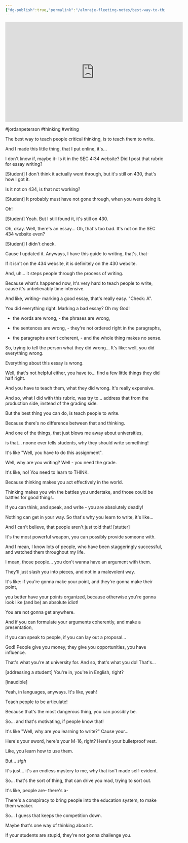 ```yaml
---
{"dg-publish":true,"permalink":"/almraje-fleeting-notes/best-way-to-think-is-to-write/"}
---
```


<iframe width="560" height="315" src="https://www.youtube.com/embed/x0vUsxhMczI" title="YouTube video player" frameborder="0" allow="accelerometer; autoplay; clipboard-write; encrypted-media; gyroscope; picture-in-picture" allowfullscreen></iframe>

#jordanpeterson #thinking #writing 

The best way to teach people critical thinking, is to teach them to write.

And I made this little thing, that I put online, it's...

I don't know if, maybe it- Is it in the SEC 4:34 website? Did I post that rubric for essay writing?

[Student] I don't think it actually went through, but it's still on 430, that's how I got it.

Is it not on 434, is that not working?

[Student] It probably must have not gone through, when you were doing it.

Oh!

[Student] Yeah. But I still found it, it's still on 430.

Oh, okay. Well, there's an essay... Oh, that's too bad. It's not on the SEC 434 website even?

[Student] I didn't check.

Cause I updated it. Anyways, I have this guide to writing, that's, that-

If it isn't on the 434 website, it is definitely on the 430 website.

And, uh... it steps people through the process of writing.

Because what's happened now, It's very hard to teach people to write, cause it's unbelievably time intensive.

And like, writing- marking a good essay, that's really easy. "Check: A".

You did everything right. Marking a bad essay? Oh my God!

- the words are wrong, - the phrases are wrong,

- the sentences are wrong, - they're not ordered right in the paragraphs,

- the paragraphs aren't coherent, - and the whole thing makes no sense.

So, trying to tell the person what they did wrong... It's like: well, you did everything wrong.

Everything about this essay is wrong.

Well, that's not helpful either, you have to... find a few little things they did half right.

And you have to teach them, what they did wrong. It's really expensive.

And so, what I did with this rubric, was try to... address that from the production side, instead of the grading side.

But the best thing you can do, is teach people to write.

Because there's no difference between that and thinking.

And one of the things, that just blows me away about universities,

is that... noone ever tells students, why they should write something!

It's like "Well, you have to do this assignment".

Well, why are you writing? Well - you need the grade.

It's like, no! You need to learn to THINK.

Because thinking makes you act effectively in the world.

Thinking makes you win the battles you undertake, and those could be battles for good things.

If you can think, and speak, and write - you are absolutely deadly!

Nothing can get in your way. So that's why you learn to write, it's like...

And I can't believe, that people aren't just told that! [stutter]

It's the most powerful weapon, you can possibly provide someone with.

And I mean, I know lots of people, who have been staggeringly successful, and watched them throughout my life.

I mean, those people... you don't wanna have an argument with them.

They'll just slash you into pieces, and not in a malevolent way.

It's like: if you're gonna make your point, and they're gonna make their point,

you better have your points organized, because otherwise you're gonna look like (and be) an absolute idiot!

You are not gonna get anywhere.

And if you can formulate your arguments coherently, and make a presentation,

if you can speak to people, if you can lay out a proposal...

God! People give you money, they give you opportunities, you have influence.

That's what you're at university for. And so, that's what you do! That's...

[addressing a student] You're in, you're in English, right?

[inaudible]

Yeah, in languages, anyways. It's like, yeah!

Teach people to be articulate!

Because that's the most dangerous thing, you can possibly be.

So... and that's motivating, if people know that!

It's like "Well, why are you learning to write?" Cause your...

Here's your sword, here's your M-16, right? Here's your bulletproof vest.

Like, you learn how to use them.

But... *sigh*

It's just... it's an endless mystery to me, why that isn't made self-evident.

So... that's the sort of thing, that can drive you mad, trying to sort out.

It's like, people are- there's a-

There's a conspiracy to bring people into the education system, to make them weaker.

So... I guess that keeps the competition down.

Maybe that's one way of thinking about it.

If your students are stupid, they're not gonna challenge you.

